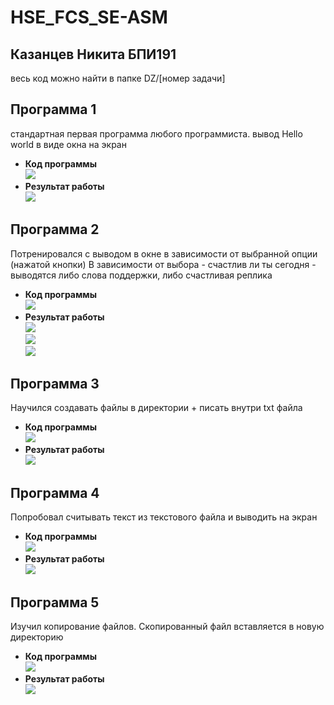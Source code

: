 # HSE_FCS_SE-ASM

## Казанцев Никита БПИ191
весь код можно найти в папке DZ/[номер задачи]

## Программа 1
стандартная первая программа любого программиста. вывод Hello world в виде окна на экран
- **Код программы**</br>
  ![](./DZ/1/code.PNG)</br>
- **Результат работы**</br>
  ![](./DZ/1/result.PNG)</br>
  
## Программа 2
Потренировался с выводом в окне в зависимости от выбранной опции (нажатой кнопки)
В зависимости от выбора - счастлив ли ты сегодня - выводятся либо слова поддержки, либо счастливая реплика
- **Код программы**</br>
  ![](./DZ/2/code.PNG)</br>
- **Результат работы**</br>
  ![](./DZ/2/result1.PNG)</br>
  ![](./DZ/2/result2.PNG)</br>
  ![](./DZ/2/result3.PNG)</br>
## Программа 3
Научился создавать файлы в директории + писать внутри txt файла
- **Код программы**</br>
  ![](./DZ/3/code.PNG)</br>
- **Результат работы**</br>
  ![](./DZ/3/result.PNG)</br>
  
## Программа 4
Попробовал считывать текст из текстового файла и выводить на экран
- **Код программы**</br>
  ![](./DZ/4/code.PNG)</br>
- **Результат работы**</br>
  ![](./DZ/4/result.PNG)</br>
  
## Программа 5
Изучил копирование файлов. Скопированный файл вставляется в новую директорию
- **Код программы**</br>
  ![](./DZ/5/code.PNG)</br>
- **Результат работы**</br>
  ![](./DZ/5/result.PNG)</br>

